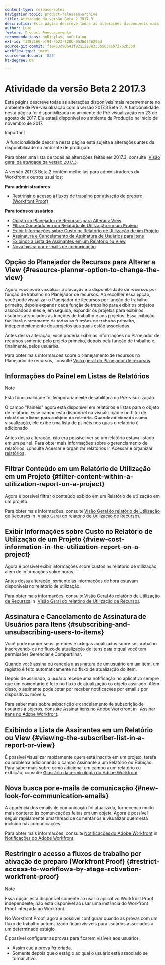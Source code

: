 ```yaml
---
content-type: release-notes
navigation-topic: product-releases-archive
title: Atividade da versão Beta 2 2017.3
description: Esta página descreve todas as alterações disponíveis mais recentemente no ambiente de Pré-visualização com a versão 2017.3 Beta 2. A funcionalidade nesta página foi disponibilizada no ambiente de Pré-visualização em 23 de agosto de 2017. Ele estará disponível no ambiente de Produção no início de novembro de 2017.
author: Luke
feature: Product Announcements
recommendations: noDisplay, noCatalog
exl-id: f3293166-ef91-4623-828b-9530d746296d
source-git-commit: f1e463c90641f9221228e335b583cab72762b3bd
workflow-type: tm+mt
source-wordcount: '825'
ht-degree: 0%

---
```


# Atividade da versão Beta 2 2017.3

Esta página descreve todas as alterações disponíveis mais recentemente no ambiente de Pré-visualização com a versão 2017.3 Beta 2. A funcionalidade nesta página foi disponibilizada no ambiente de Pré-visualização em 23 de agosto de 2017. Ele estará disponível no ambiente de Produção no início de novembro de 2017.

>[!IMPORTANT]
>
> A funcionalidade descrita nesta página está sujeita a alterações antes da disponibilidade no ambiente de produção.

Para obter uma lista de todas as alterações feitas em 2017.3, consulte  [Visão geral da atividade da versão 2017.3](../../../../product-announcements/product-releases/quarterly-release-archive/2017.3-release-activity/2017-3-release-activity-overview.md).

A versão 2017.3 Beta 2 contém melhorias para administradores do Workfront e outros usuários:

**Para administradores**

* [Restringir o acesso a fluxos de trabalho por ativação de preparo (Workfront Proof)](#restrict-access-to-workflows-by-stage-activation-workfront-proof)

**Para todos os usuários**

* [Opção do Planejador de Recursos para Alterar a View](#resource-planner-option-to-change-the-view)
* [Filtrar Conteúdo em um Relatório de Utilização em um Projeto](#filter-content-within-a-utilization-report-on-a-project)
* [Exibir Informações sobre Custo no Relatório de Utilização de um Projeto](#view-cost-information-in-the-utilization-report-on-a-project)
* [Assinatura e Cancelamento de Assinatura de Usuários para Itens](#subscribing-and-unsubscribing-users-to-items)
* [Exibindo a Lista de Assinantes em um Relatório ou View](#viewing-the-subscriber-list-in-a-report-or-view)
* [Nova busca por e-mails de comunicação](#new-look-for-communication-emails)

## Opção do Planejador de Recursos para Alterar a View {#resource-planner-option-to-change-the-view}

Agora você pode visualizar a alocação e a disponibilidade de recursos por função de trabalho no Planejador de recursos. Ao escolher essa opção, você pode visualizar o Planejador de Recursos por função de trabalho primeiro, depois expandir cada função de trabalho para exibir os projetos associados a eles e, em seguida, expandir os projetos para exibir os usuários associados às funções de trabalho e aos projetos. Essa exibição facilitará o orçamento de todas as funções de trabalho primeiro, independentemente dos projetos aos quais estão associadas.

Antes dessa alteração, você poderia exibir as informações no Planejador de recursos somente pelo projeto primeiro, depois pela função de trabalho e, finalmente, pelos usuários.

Para obter mais informações sobre o planejamento de recursos no Planejador de recursos, consulte [Visão geral do Planejador de recursos](../../../../resource-mgmt/resource-planning/get-started-resource-planner.md).

## Informações do Painel em Listas de Relatórios

>[!NOTE]
>
>Esta funcionalidade foi temporariamente desabilitada na Pré-visualização.

O campo &quot;Painéis&quot; agora está disponível em relatórios e listas para o objeto de relatório. Esse campo está disponível na visualização e no filtro de relatórios e listas para o objeto de relatório. Quando adicionado a uma visualização, ele exibe uma lista de painéis nos quais o relatório é adicionado.

Antes dessa alteração, não era possível ver se um relatório estava listado em um painel. Para obter mais informações sobre o gerenciamento de relatórios, consulte [Acessar e organizar relatórios](../../../../reports-and-dashboards/reports/report-usage/access-organize-reports.md) in [Acessar e organizar relatórios](../../../../reports-and-dashboards/reports/report-usage/access-organize-reports.md).

## Filtrar Conteúdo em um Relatório de Utilização em um Projeto {#filter-content-within-a-utilization-report-on-a-project}

Agora é possível filtrar o conteúdo exibido em um Relatório de utilização em um projeto.

Para obter mais informações, consulte [Visão Geral do relatório de Utilização de Recursos](../../../../reports-and-dashboards/reports/using-built-in-reports/resource-utilization-report.md) in  [Visão Geral do relatório de Utilização de Recursos](../../../../reports-and-dashboards/reports/using-built-in-reports/resource-utilization-report.md).

## Exibir Informações sobre Custo no Relatório de Utilização de um Projeto {#view-cost-information-in-the-utilization-report-on-a-project}

Agora é possível exibir informações sobre custos no relatório de utilização, além de informações sobre horas.

Antes dessa alteração, somente as informações de hora estavam disponíveis no relatório de utilização.

Para obter mais informações, consulte [Visão Geral do relatório de Utilização de Recursos](../../../../reports-and-dashboards/reports/using-built-in-reports/resource-utilization-report.md) in  [Visão Geral do relatório de Utilização de Recursos](../../../../reports-and-dashboards/reports/using-built-in-reports/resource-utilization-report.md).

## Assinatura e Cancelamento de Assinatura de Usuários para Itens {#subscribing-and-unsubscribing-users-to-items}

Você pode manter seus gerentes e colegas atualizados sobre seu trabalho inscrevendo-os no fluxo de atualização de itens para o qual você tem permissões Gerenciar e Compartilhar.

Quando você assina ou cancela a assinatura de um usuário em um item, um registro é feito automaticamente no fluxo de atualização do item.

Depois de assinado, o usuário recebe uma notificação no aplicativo sempre que um comentário é feito no fluxo de atualização do objeto assinado. Além disso, o assinante pode optar por receber notificações por email e por dispositivos móveis.

Para saber mais sobre subscrição e cancelamento de subscrição de usuários a objetos, consulte [Assinar itens no Adobe Workfront](../../../../workfront-basics/using-notifications/subscribe-to-items-in-workfront.md) in   [Assinar itens no Adobe Workfront](../../../../workfront-basics/using-notifications/subscribe-to-items-in-workfront.md).

## Exibindo a Lista de Assinantes em um Relatório ou View {#viewing-the-subscriber-list-in-a-report-or-view}

É possível visualizar rapidamente quem está inscrito em um projeto, tarefa ou problema adicionando o campo Assinante a um Relatório ou Exibição. Para saber mais sobre como adicionar um campo a um relatório ou exibição, consulte [Glossário da terminologia do Adobe Workfront](../../../../workfront-basics/navigate-workfront/workfront-navigation/workfront-terminology-glossary.md).

## Nova busca por e-mails de comunicação {#new-look-for-communication-emails}

A aparência dos emails de comunicação foi atualizada, fornecendo muito mais contexto às comunicações feitas em um objeto. Agora é possível seguir rapidamente uma thread de comentários e visualizar quem está incluído nas comunicações.

Para obter mais informações, consulte [Notificações do Adobe Workfront](../../../../workfront-basics/using-notifications/wf-notifications.md) in  [Notificações do Adobe Workfront](../../../../workfront-basics/using-notifications/wf-notifications.md).

## Restringir o acesso a fluxos de trabalho por ativação de preparo (Workfront Proof) {#restrict-access-to-workflows-by-stage-activation-workfront-proof}

>[!NOTE]
>
>Essa opção está disponível somente ao usar o aplicativo Workfront Proof independente; não está disponível ao usar uma instância do Workfront Proof integrada ao Workfront.

No Workfront Proof, agora é possível configurar quando as provas com um fluxo de trabalho automatizado ficam visíveis para usuários associados a um determinado estágio.

É possível configurar as provas para ficarem visíveis aos usuários:

* Assim que a prova for criada.
* Somente depois que o estágio ao qual o usuário está associado se tornar ativo. 
